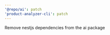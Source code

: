 ```yaml
---
'@repo/ai': patch
'product-analyzer-cli': patch
---
```


Remove nestjs dependencies from the ai package
